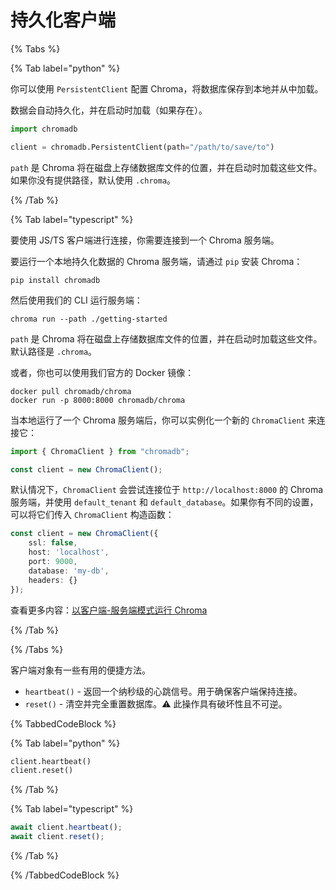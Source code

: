 # 持久化客户端

{% Tabs %}

{% Tab label="python" %}

你可以使用 `PersistentClient` 配置 Chroma，将数据库保存到本地并从中加载。

数据会自动持久化，并在启动时加载（如果存在）。

```python
import chromadb

client = chromadb.PersistentClient(path="/path/to/save/to")
```

`path` 是 Chroma 将在磁盘上存储数据库文件的位置，并在启动时加载这些文件。如果你没有提供路径，默认使用 `.chroma`。

{% /Tab %}

{% Tab label="typescript" %}

要使用 JS/TS 客户端进行连接，你需要连接到一个 Chroma 服务端。

要运行一个本地持久化数据的 Chroma 服务端，请通过 `pip` 安装 Chroma：

```terminal
pip install chromadb
```

然后使用我们的 CLI 运行服务端：

```terminal
chroma run --path ./getting-started 
```

`path` 是 Chroma 将在磁盘上存储数据库文件的位置，并在启动时加载这些文件。默认路径是 `.chroma`。

或者，你也可以使用我们官方的 Docker 镜像：

```terminal
docker pull chromadb/chroma
docker run -p 8000:8000 chromadb/chroma
```

当本地运行了一个 Chroma 服务端后，你可以实例化一个新的 `ChromaClient` 来连接它：

```typescript
import { ChromaClient } from "chromadb";

const client = new ChromaClient();
```

默认情况下，`ChromaClient` 会尝试连接位于 `http://localhost:8000` 的 Chroma 服务端，并使用 `default_tenant` 和 `default_database`。如果你有不同的设置，可以将它们传入 `ChromaClient` 构造函数：

```typescript
const client = new ChromaClient({
    ssl: false,
    host: 'localhost',
    port: 9000,
    database: 'my-db',
    headers: {}
});
```

查看更多内容：[以客户端-服务端模式运行 Chroma](../client-server-mode)

{% /Tab %}

{% /Tabs %}

客户端对象有一些有用的便捷方法。

* `heartbeat()` - 返回一个纳秒级的心跳信号。用于确保客户端保持连接。
* `reset()` - 清空并完全重置数据库。⚠️ 此操作具有破坏性且不可逆。

{% TabbedCodeBlock %}

{% Tab label="python" %}
```python
client.heartbeat()
client.reset()
```
{% /Tab %}

{% Tab label="typescript" %}
```typescript
await client.heartbeat();
await client.reset();
```
{% /Tab %}

{% /TabbedCodeBlock %}